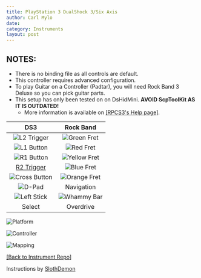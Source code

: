 ```yaml
---
title: PlayStation 3 DualShock 3/Six Axis
author: Carl Mylo
date: 
category: Instruments
layout: post
---
```


## NOTES:

* There is no binding file as all controls are default.
* This controller requires advanced configuration.
* To play Guitar on a Controller (Padtar), you will need Rock Band 3 Deluxe so you can pick guitar parts.
* This setup has only been tested on on DsHidMini. **AVOID ScpToolKit AS IT IS OUTDATED!**
	* More information is available on [[RPCS3's Help page]](https://wiki.rpcs3.net/index.php?title=Help:Controller_Configuration#Using_DualShock_3_controller).

| **DS3**          | **Rock Band** |
|:------------------:|:---------------------:|
| ![L2 Trigger](https://raw.githubusercontent.com/hmxmilohax/rb3-pc/main/assets/images/btns/ctrls/ps4/l2.png "L2 Trigger") | ![Green Fret](https://raw.githubusercontent.com/hmxmilohax/rb3-pc/main/assets/images/btns/gtrs/gf.png "Green Fret") |
| ![L1 Button](https://raw.githubusercontent.com/hmxmilohax/rb3-pc/main/assets/images/btns/ctrls/ps4/l1.png "L1 Button") | ![Red Fret](https://raw.githubusercontent.com/hmxmilohax/rb3-pc/main/assets/images/btns/gtrs/rf.png "Red Fret") |
| ![R1 Button](https://raw.githubusercontent.com/hmxmilohax/rb3-pc/main/assets/images/btns/ctrls/ps4/r1.png "R1 Button") | ![Yellow Fret](https://raw.githubusercontent.com/hmxmilohax/rb3-pc/main/assets/images/btns/gtrs/yf.png "Yellow Fret") |
| [R2 Trigger](https://raw.githubusercontent.com/hmxmilohax/rb3-pc/main/assets/images/btns/ctrls/ps4/r2.png "R2 Trigger") | ![Blue Fret](https://raw.githubusercontent.com/hmxmilohax/rb3-pc/main/assets/images/btns/gtrs/bf.png "Blue Fret") |
| ![Cross Button](https://raw.githubusercontent.com/hmxmilohax/rb3-pc/main/assets/images/btns/ctrls/ps4/x.png "Cross Button") | ![Orange Fret](https://raw.githubusercontent.com/hmxmilohax/rb3-pc/main/assets/images/btns/gtrs/of.png "Orange Fret") |
| ![D-Pad](https://raw.githubusercontent.com/hmxmilohax/rb3-pc/main/assets/images/btns/ctrls/ps4/dp.png "D-Pad") | Navigation |
| ![Left Stick](https://raw.githubusercontent.com/hmxmilohax/rb3-pc/main/assets/images/btns/ctrls/ps4/ls.png "Left Stick") | ![Whammy Bar](https://raw.githubusercontent.com/hmxmilohax/rb3-pc/main/assets/images/btns/gtrs/wb.png "Whammy Bar") |
| Select | Overdrive |


![Platform](https://raw.githubusercontent.com/hmxmilohax/rb3-pc/main/assets/images/instruments/ps3.png "Platform") 

![Controller](https://raw.githubusercontent.com/hmxmilohax/rb3-pc/main/assets/images/instruments/ds3controller.png "Controller") 

![Mapping](https://raw.githubusercontent.com/hmxmilohax/rb3-pc/main/assets/images/instruments/ds3mapping.png "Mapping") 

[[Back to Instrument Repo]](https://hmxmilohax.github.io/rb3-pc/english/instrumentrepo/#instrument-list)

Instructions by [SlothDemon](https://www.youtube.com/@SlothDemon1991)